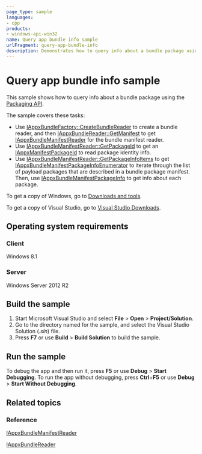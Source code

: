 ```yaml
---
page_type: sample
languages:
- cpp
products:
- windows-api-win32
name: Query app bundle info sample
urlFragment: query-app-bundle-info
description: Demonstrates how to query info about a bundle package using the Packaging API.
---
```


# Query app bundle info sample

This sample shows how to query info about a bundle package using the [Packaging API](http://msdn.microsoft.com/en-us/library/windows/desktop/hh446766).

The sample covers these tasks:

-   Use [IAppxBundleFactory::CreateBundleReader](http://msdn.microsoft.com/en-us/library/windows/desktop/dn280279) to create a bundle reader, and then [IAppxBundleReader::GetManifest](http://msdn.microsoft.com/en-us/library/windows/desktop/dn280299) to get [IAppxBundleManifestReader](http://msdn.microsoft.com/en-us/library/windows/desktop/dn280292) for the bundle manifest reader.
-   Use [IAppxBundleManifestReader::GetPackageId](http://msdn.microsoft.com/en-us/library/windows/desktop/dn280293) to get an [IAppxManifestPackageId](http://msdn.microsoft.com/en-us/library/windows/desktop/hh446717) to read package identity info.
-   Use [IAppxBundleManifestReader::GetPackageInfoItems](http://msdn.microsoft.com/en-us/library/windows/desktop/dn280294) to get [IAppxBundleManifestPackageInfoEnumerator](http://msdn.microsoft.com/en-us/library/windows/desktop/dn280282) to iterate through the list of payload packages that are described in a bundle package manifest. Then, use [IAppxBundleManifestPackageInfo](http://msdn.microsoft.com/en-us/library/windows/desktop/dn280281) to get info about each package.

To get a copy of Windows, go to [Downloads and tools](http://go.microsoft.com/fwlink/p/?linkid=301696).

To get a copy of Visual Studio, go to [Visual Studio Downloads](http://go.microsoft.com/fwlink/p/?linkid=301697).

## Operating system requirements

### Client

Windows 8.1

### Server

Windows Server 2012 R2

## Build the sample

1.  Start Microsoft Visual Studio and select **File** \> **Open** \> **Project/Solution**.
2.  Go to the directory named for the sample, and select the Visual Studio Solution (*.sln*) file.
3.  Press **F7** or use **Build** \> **Build Solution** to build the sample.

## Run the sample

To debug the app and then run it, press **F5** or use **Debug** \> **Start Debugging**. To run the app without debugging, press **Ctrl**+**F5** or use **Debug** \> **Start Without Debugging**.

## Related topics

### Reference

[IAppxBundleManifestReader](http://msdn.microsoft.com/en-us/library/windows/desktop/dn280292)

[IAppxBundleReader](http://msdn.microsoft.com/en-us/library/windows/desktop/dn280296)